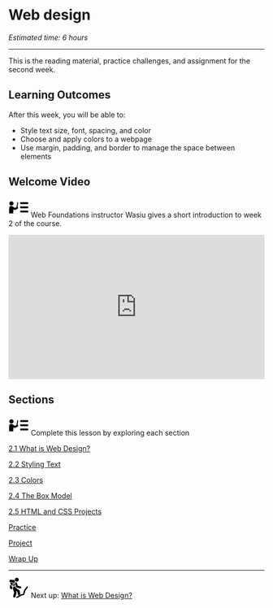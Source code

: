 # Web design

*Estimated time: 6 hours*

---

This is the reading material, practice challenges, and assignment for the second week. 

## **Learning Outcomes**

After this week, you will be able to:

- Style text size, font, spacing, and color
- Choose and apply colors to a webpage
- Use margin, padding, and border to manage the space between elements


## Welcome Video

<aside>


<img src="instruction.png" alt="instruction.png" width="40px" /> Web Foundations instructor Wasiu gives a short introduction to week 2 of the course.

</aside>

<div style="position: relative; padding-bottom: 56.25%; height: 0;"><iframe src="https://www.loom.com/embed/d64b4433c2034a2784f128b7aa26c984" frameborder="0" webkitallowfullscreen mozallowfullscreen allowfullscreen style="position: absolute; top: 0; left: 0; width: 100%; height: 100%;"></iframe></div>

## Sections

<aside>


<img src="instruction.png" alt="instruction.png" width="40px" /> Complete this lesson by exploring each section

</aside>

[2.1 What is Web Design?](./web-design/what-is-web-design.md)

[2.2 Styling Text](./web-design/styling-text.md)

[2.3 Colors](./web-design/colors.md)

[2.4 The Box Model](./web-design/the-box-model.md)

[2.5 HTML and CSS Projects](./web-design/the-box-model.md)

[Practice ](./web-design/practice.md)

[Project ](./web-design/project.md)

[Wrap Up ](./web-design/wrap-up.md)

---

<aside>


<img src="./learning-with-kibo/man-in-hike.png" width="40px" /> Next up: [What is Web Design?](./web-design/what-is-web-design.md)

</aside>